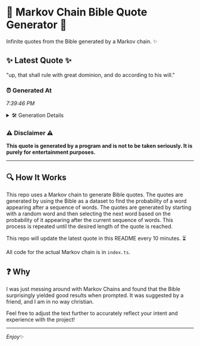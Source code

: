 # 📖 Markov Chain Bible Quote Generator 📖

Infinite quotes from the Bible generated by a Markov chain. ✨

## ✨ Latest Quote ✨
"up, that shall rule with great dominion, and do according to his will."

### ⏰ Generated At
*7:39:46 PM*

<details>
    <summary>🛠️ Generation Details</summary>
    <p>
        <strong>🌱 Seed:</strong> up,<br>
        <strong>🔄 Iterations:</strong> 12<br>
        <strong>📜 Context History:</strong><br>[ up, ]: that<br>[ up,, that ]: shall<br>[ up,, that, shall ]: rule<br>[ up,, that, shall, rule ]: with<br>[ up,, that, shall, rule, with ]: great<br>[ up,, that, shall, rule, with, great ]: dominion,<br>[ that, shall, rule, with, great, dominion, ]: and<br>[ shall, rule, with, great, dominion,, and ]: do<br>[ rule, with, great, dominion,, and, do ]: according<br>[ with, great, dominion,, and, do, according ]: to<br>[ great, dominion,, and, do, according, to ]: his<br>[ dominion,, and, do, according, to, his ]: will.<br>
    </p>
</details>

### ⚠️ Disclaimer ⚠️
**This quote is generated by a program and is not to be taken seriously. It is purely for entertainment purposes.**

---

## 🔍 How It Works

This repo uses a Markov chain to generate Bible quotes. The quotes are generated by using the Bible as a dataset to find the probability of a word appearing after a sequence of words. The quotes are generated by starting with a random word and then selecting the next word based on the probability of it appearing after the current sequence of words. This process is repeated until the desired length of the quote is reached.

This repo will update the latest quote in this README every 10 minutes. ⏳

All code for the actual Markov chain is in `index.ts`.

## ❓ Why

I was just messing around with Markov Chains and found that the Bible surprisingly yielded good results when prompted. 
It was suggested by a friend, and I am in no way christian.

Feel free to adjust the text further to accurately reflect your intent and experience with the project!

---

*Enjoy*✨
